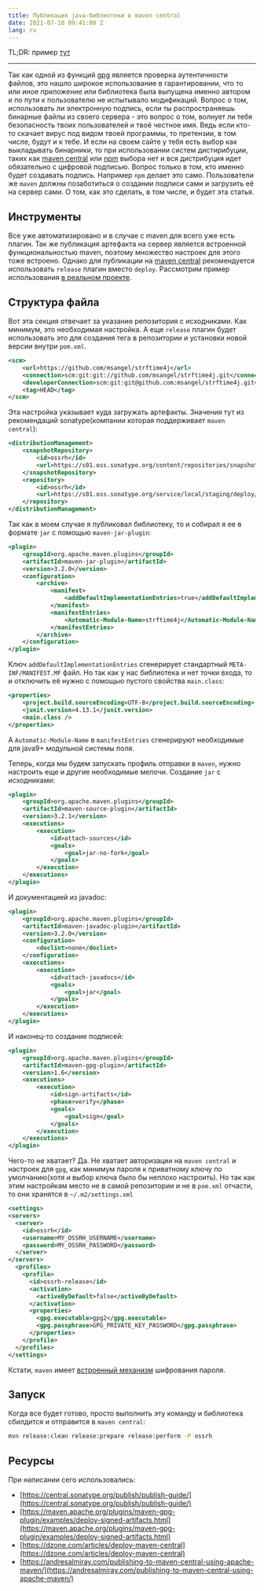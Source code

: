 ```yaml
---
title: Публикация java-библиотеки в maven central
date: 2021-07-10 09:41:00 Z
lang: ru
---
```


TL;DR: пример [тут](https://github.com/msangel/strftime4j/blob/master/pom.xml)
- - -

<!-- excerpt-start -->
Так как одной из функций [gpg](https://k.co.ua/blog/2021/07/10/pgp-usage.html) является проверка аутентичности файлов, это нашло широкое использование в гарантировании, что то или иное приложение или библиотека была выпущена именно автором и по пути к пользователю не испытывало модификаций. Вопрос о том, использовать ли электронную подпись, если ты распространяешь бинарные файлы из своего сервера - это вопрос о том, волнует ли тебя безопасность твоих пользователей и твоё честное имя. Ведь если кто-то скачает вирус под видом твоей программы, то претензии, в том числе, будут и к тебе. И если на своем сайте у тебя есть выбор как выкладывать бинарники, то при использовании систем дистирибуции, таких как [maven central](https://search.maven.org/) или [npm](https://www.npmjs.co) выбора нет и вся дистрибуция идет обязательно с цифровой подписью. Вопрос только в том, кто именно будет создавать подпись. Например `npm` делает это само. Пользователи же `maven` должны позаботиться о создании подписи сами и загрузить её на сервер сами. О том, как это сделать, в том числе, и будет эта статья.
<!-- excerpt-start -->

## Инструменты
Все уже автоматизировано и в случае с maven для всего уже есть плагин. Так же публикация артефакта на сервер является встроенной функциональностью maven, поэтому множество настроек для этого тоже встроено. Однако для публикации на [maven central](https://central.sonatype.org/publish/publish-maven/) рекомендуется использовать `release` плагин вместо `deploy`.  Рассмотрим пример использования [в реальном проекте](https://github.com/msangel/strftime4j/blob/master/pom.xml).

## Структура файла
Вот эта секция отвечает за указание репозитория с исходниками. Как минимум, это необходимая настройка. А еще `release` плагин будет использовать это для создания тега в репозитории и установки новой версии внутри `pom.xml`.
```xml
<scm>
    <url>https://github.com/msangel/strftime4j</url>
    <connection>scm:git:git://github.com/msangel/strftime4j.git</connection>
    <developerConnection>scm:git:git@github.com:msangel/strftime4j.git</developerConnection>
    <tag>HEAD</tag>
</scm>
```

Эта настройка указывает куда загружать артефакты. Значения тут из рекомендаций sonatype(компании которая поддерживает `maven central`):
```xml
<distributionManagement>
    <snapshotRepository>
        <id>ossrh</id>
        <url>https://s01.oss.sonatype.org/content/repositories/snapshots</url>
    </snapshotRepository>
    <repository>
        <id>ossrh</id>
        <url>https://s01.oss.sonatype.org/service/local/staging/deploy/maven2/</url>
    </repository>
</distributionManagement>
```

Так как в моем случае я публиковал библиотеку, то и собирал я ее в формате `jar` с помощью `maven-jar-plugin`:
```xml
<plugin>
    <groupId>org.apache.maven.plugins</groupId>
    <artifactId>maven-jar-plugin</artifactId>
    <version>3.2.0</version>
    <configuration>
        <archive>
            <manifest>
                <addDefaultImplementationEntries>true</addDefaultImplementationEntries>
            </manifest>
            <manifestEntries>
                <Automatic-Module-Name>strftime4j</Automatic-Module-Name>
            </manifestEntries>
        </archive>
    </configuration>
</plugin>
```
Ключ `addDefaultImplementationEntries` сгенерирует стандартный `META-INF/MANIFEST.MF` файл. Но так как у нас библиотека и нет точки входа, то и отключить её нужно с помощью пустого свойства `main.class`:
```xml
<properties>
    <project.build.sourceEncoding>UTF-8</project.build.sourceEncoding>
    <junit.version>4.13.1</junit.version>
    <main.class />
</properties>
```
А `Automatic-Module-Name` в `manifestEntries` сгенерируют необходимые для java9+ модульной системы поля.

Теперь, когда мы будем запускать профиль отправки в `maven`, нужно настроить еще и другие необходимые мелочи.
Создание `jar` с исходниками: 
```xml
<plugin>
    <groupId>org.apache.maven.plugins</groupId>
    <artifactId>maven-source-plugin</artifactId>
    <version>3.2.1</version>
    <executions>
        <execution>
            <id>attach-sources</id>
            <goals>
                <goal>jar-no-fork</goal>
            </goals>
        </execution>
    </executions>
</plugin>
```
И документацией из javadoc:
```xml
<plugin>
    <groupId>org.apache.maven.plugins</groupId>
    <artifactId>maven-javadoc-plugin</artifactId>
    <version>3.2.0</version>
    <configuration>
        <doclint>none</doclint>
    </configuration>
    <executions>
        <execution>
            <id>attach-javadocs</id>
            <goals>
                <goal>jar</goal>
            </goals>
        </execution>
    </executions>
</plugin>
```
И наконец-то создание подписей:
```xml
<plugin>
    <groupId>org.apache.maven.plugins</groupId>
    <artifactId>maven-gpg-plugin</artifactId>
    <version>1.6</version>
    <executions>
        <execution>
            <id>sign-artifacts</id>
            <phase>verify</phase>
            <goals>
                <goal>sign</goal>
            </goals>
        </execution>
    </executions>
</plugin>
```

Чего-то не хватает? Да. Не хватает авторизации на `maven central` и настроек для `gpg`, как минимум пароля к приватному ключу по умолчанию(хотя и выбор ключа было бы неплохо настроить). Но так как этим настройкам место не в самой репозитории и не в `pom.xml` отчасти, то они хранятся в `~/.m2/settings.xml`
```xml
<settings>
<servers>
  <server>
    <id>ossrh</id>
    <username>MY_OSSRH_USERNAME</username>
    <password>MY_OSSRH_PASSWORD</password>
  </server>
</servers>
  <profiles>
    <profile>
      <id>ossrh-release</id>
      <activation>
        <activeByDefault>false</activeByDefault>
      </activation>
      <properties>
        <gpg.executable>gpg2</gpg.executable>
        <gpg.passphrase>GPG_PRIVATE_KEY_PASSWORD</gpg.passphrase>
      </properties>
    </profile>
  </profiles>
</settings>
```
Кстати, `maven` имеет [встроенный механизм](https://maven.apache.org/guides/mini/guide-encryption.html) шифрования пароля. 

## Запуск
Когда все будет готово, просто выполнить эту команду и библиотека сбилдится и отправится в `maven central`:
```bash
mvn release:clean release:prepare release:perform -P ossrh
```

## Ресурсы
При написании сего использовались:
- [https://central.sonatype.org/publish/publish-guide/](https://central.sonatype.org/publish/publish-guide/)
- [https://maven.apache.org/plugins/maven-gpg-plugin/examples/deploy-signed-artifacts.html](https://maven.apache.org/plugins/maven-gpg-plugin/examples/deploy-signed-artifacts.html)
- [https://dzone.com/articles/deploy-maven-central](https://dzone.com/articles/deploy-maven-central)
- [https://andresalmiray.com/publishing-to-maven-central-using-apache-maven/](https://andresalmiray.com/publishing-to-maven-central-using-apache-maven/)